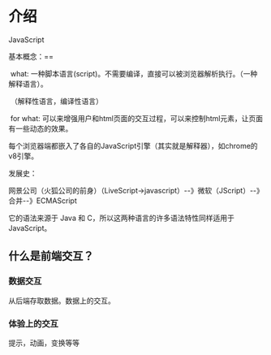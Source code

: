 # 介绍

JavaScript

基本概念：==

​				what:	一种脚本语言(script)。不需要编译，直接可以被浏览器解析执行。（一种解释语言）。

​			（解释性语言，编译性语言）

​				for what: 可以来增强用户和html页面的交互过程，可以来控制html元素，让页面有一些动态的效果。

​				每个浏览器端都嵌入了各自的JavaScript引擎（其实就是解释器），如chrome的v8引擎。





发展史：

​	网景公司（火狐公司的前身）（LiveScript->javascript）--》微软（JScript）--》合并--》ECMAScript





它的语法来源于 Java 和 C，所以这两种语言的许多语法特性同样适用于 JavaScript。





## 什么是前端交互？



### 数据交互

从后端存取数据。数据上的交互。

### 体验上的交互

提示，动画，变换等等











